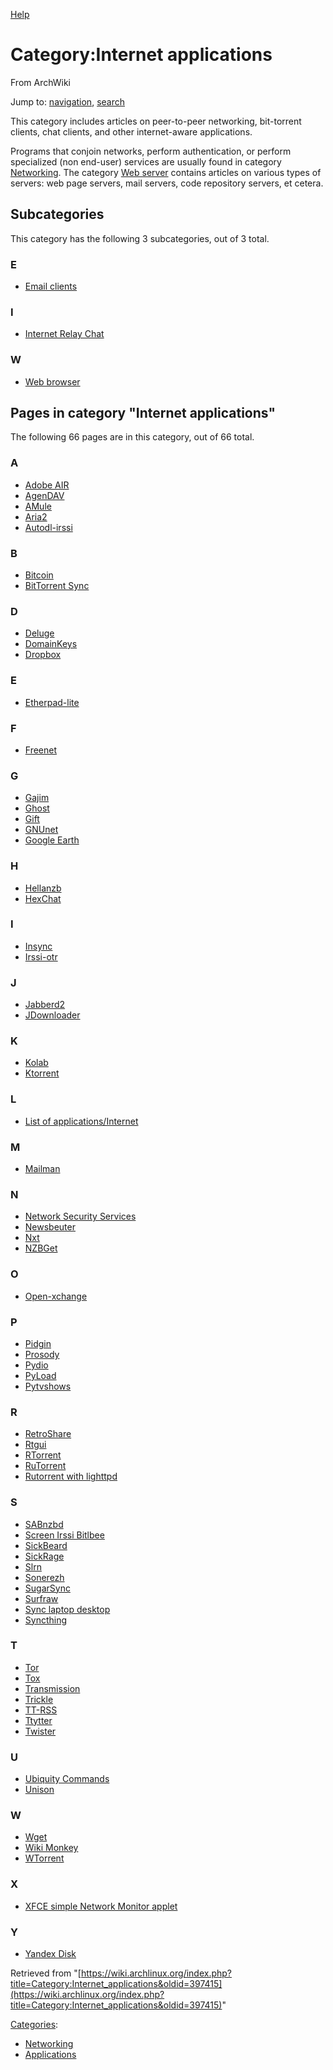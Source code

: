 [Help](//www.mediawiki.org/wiki/Special:MyLanguage/Help:Categories)

# Category:Internet applications

From ArchWiki

Jump to: [navigation](#column-one), [search](#searchInput)

This category includes articles on peer-to-peer networking, bit-torrent clients, chat clients, and other internet-aware applications.

Programs that conjoin networks, perform authentication, or perform specialized (non end-user) services are usually found in category [Networking](/index.php/Category:Networking "Category:Networking"). The category [Web server](/index.php/Category:Web_server "Category:Web server") contains articles on various types of servers: web page servers, mail servers, code repository servers, et cetera.

## Subcategories

This category has the following 3 subcategories, out of 3 total.

### E

*   [Email clients](/index.php/Category:Email_clients "Category:Email clients")

### I

*   [Internet Relay Chat](/index.php/Category:Internet_Relay_Chat "Category:Internet Relay Chat")

### W

*   [Web browser](/index.php/Category:Web_browser "Category:Web browser")

## Pages in category "Internet applications"

The following 66 pages are in this category, out of 66 total.

### A

*   [Adobe AIR](/index.php/Adobe_AIR "Adobe AIR")
*   [AgenDAV](/index.php/AgenDAV "AgenDAV")
*   [AMule](/index.php/AMule "AMule")
*   [Aria2](/index.php/Aria2 "Aria2")
*   [Autodl-irssi](/index.php/Autodl-irssi "Autodl-irssi")

### B

*   [Bitcoin](/index.php/Bitcoin "Bitcoin")
*   [BitTorrent Sync](/index.php/BitTorrent_Sync "BitTorrent Sync")

### D

*   [Deluge](/index.php/Deluge "Deluge")
*   [DomainKeys](/index.php/DomainKeys "DomainKeys")
*   [Dropbox](/index.php/Dropbox "Dropbox")

### E

*   [Etherpad-lite](/index.php/Etherpad-lite "Etherpad-lite")

### F

*   [Freenet](/index.php/Freenet "Freenet")

### G

*   [Gajim](/index.php/Gajim "Gajim")
*   [Ghost](/index.php/Ghost "Ghost")
*   [Gift](/index.php/Gift "Gift")
*   [GNUnet](/index.php/GNUnet "GNUnet")
*   [Google Earth](/index.php/Google_Earth "Google Earth")

### H

*   [Hellanzb](/index.php/Hellanzb "Hellanzb")
*   [HexChat](/index.php/HexChat "HexChat")

### I

*   [Insync](/index.php/Insync "Insync")
*   [Irssi-otr](/index.php/Irssi-otr "Irssi-otr")

### J

*   [Jabberd2](/index.php/Jabberd2 "Jabberd2")
*   [JDownloader](/index.php/JDownloader "JDownloader")

### K

*   [Kolab](/index.php/Kolab "Kolab")
*   [Ktorrent](/index.php/Ktorrent "Ktorrent")

### L

*   [List of applications/Internet](/index.php/List_of_applications/Internet "List of applications/Internet")

### M

*   [Mailman](/index.php/Mailman "Mailman")

### N

*   [Network Security Services](/index.php/Network_Security_Services "Network Security Services")
*   [Newsbeuter](/index.php/Newsbeuter "Newsbeuter")
*   [Nxt](/index.php/Nxt "Nxt")
*   [NZBGet](/index.php/NZBGet "NZBGet")

### O

*   [Open-xchange](/index.php/Open-xchange "Open-xchange")

### P

*   [Pidgin](/index.php/Pidgin "Pidgin")
*   [Prosody](/index.php/Prosody "Prosody")
*   [Pydio](/index.php/Pydio "Pydio")
*   [PyLoad](/index.php/PyLoad "PyLoad")
*   [Pytvshows](/index.php/Pytvshows "Pytvshows")

### R

*   [RetroShare](/index.php/RetroShare "RetroShare")
*   [Rtgui](/index.php/Rtgui "Rtgui")
*   [RTorrent](/index.php/RTorrent "RTorrent")
*   [RuTorrent](/index.php/RuTorrent "RuTorrent")
*   [Rutorrent with lighttpd](/index.php/Rutorrent_with_lighttpd "Rutorrent with lighttpd")

### S

*   [SABnzbd](/index.php/SABnzbd "SABnzbd")
*   [Screen Irssi Bitlbee](/index.php/Screen_Irssi_Bitlbee "Screen Irssi Bitlbee")
*   [SickBeard](/index.php/SickBeard "SickBeard")
*   [SickRage](/index.php/SickRage "SickRage")
*   [Slrn](/index.php/Slrn "Slrn")
*   [Sonerezh](/index.php/Sonerezh "Sonerezh")
*   [SugarSync](/index.php/SugarSync "SugarSync")
*   [Surfraw](/index.php/Surfraw "Surfraw")
*   [Sync laptop desktop](/index.php/Sync_laptop_desktop "Sync laptop desktop")
*   [Syncthing](/index.php/Syncthing "Syncthing")

### T

*   [Tor](/index.php/Tor "Tor")
*   [Tox](/index.php/Tox "Tox")
*   [Transmission](/index.php/Transmission "Transmission")
*   [Trickle](/index.php/Trickle "Trickle")
*   [TT-RSS](/index.php/TT-RSS "TT-RSS")
*   [Ttytter](/index.php/Ttytter "Ttytter")
*   [Twister](/index.php/Twister "Twister")

### U

*   [Ubiquity Commands](/index.php/Ubiquity_Commands "Ubiquity Commands")
*   [Unison](/index.php/Unison "Unison")

### W

*   [Wget](/index.php/Wget "Wget")
*   [Wiki Monkey](/index.php/Wiki_Monkey "Wiki Monkey")
*   [WTorrent](/index.php/WTorrent "WTorrent")

### X

*   [XFCE simple Network Monitor applet](/index.php/XFCE_simple_Network_Monitor_applet "XFCE simple Network Monitor applet")

### Y

*   [Yandex Disk](/index.php/Yandex_Disk "Yandex Disk")

Retrieved from "[https://wiki.archlinux.org/index.php?title=Category:Internet_applications&oldid=397415](https://wiki.archlinux.org/index.php?title=Category:Internet_applications&oldid=397415)"

[Categories](/index.php/Special:Categories "Special:Categories"):

*   [Networking](/index.php/Category:Networking "Category:Networking")
*   [Applications](/index.php/Category:Applications "Category:Applications")